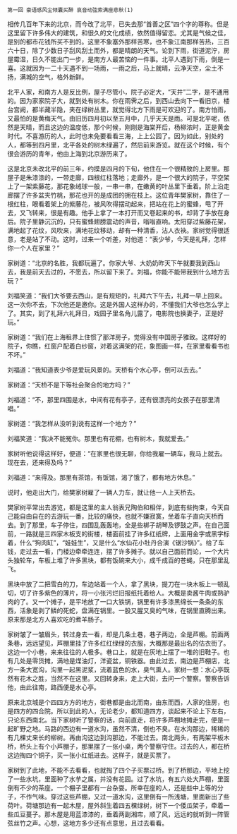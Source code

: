     第一回 豪语感风尘倾囊买醉 哀音动弦索满座悲秋(1) 

   相传几百年下来的北京，而今改了北平，已失去那“首善之区”四个字的尊称。但是这里留下许多伟大的建筑，和很久的文化成绩，依然值得留恋。尤其是气候之佳，是别的都市花钱所买不到的。这里不象塞外那样苦寒，也不象江南那样苦热，三百六十日，除了少数日子刮风刮土而外，都是晴朗的天气。论到下雨，街道泥泞，房屋霉湿，日久不能出门一步，是南方人最苦恼的一件事。北平人遇到下雨，倒是一喜。这就因为一二十天遇不到一场雨，一雨之后，马上就晴，云净天空，尘土不扬，满城的空气，格外新鲜。

   北平人家，和南方人是反比例，屋子尽管小，院子必定大，“天井”二字，是不通用的。因为家家院子大，就到处有树木。你在雨霁之后，到西山去向下一看旧京，楼台宫阙，都半藏半隐，夹在绿树丛里，就觉得北方下雨是可欢迎的了。南方怕雨，又最怕的是黄梅天气。由旧历四月初以至五月中，几乎天天是雨。可是北平呢，依然是天晴，而且这边的温度低，那个时候，刚刚是海棠开后，杨柳浓时，正是黄金时代。不喜游历的人，此时也未免要看看三海，上上公园了。因为如此，别处的人，都等到四月里，北平各处的树木绿遍了，然后前来游览。就在这个时候，有个很会游历的青年，他由上海到北京游历来了。

   这是北京未改北平的前三年，约摸是四月的下旬，他住在一个很精致的上房里。那屋子是朱漆漆的，一带走廊，四根红柱落地；走廊外，是一个很大的院子，平空架上了一架紫藤花，那花象绒球一般，一串一串，在嫩黄的叶丛里下垂着。阶上沿走廊摆了许多盆夹竹桃，那花也开的是成团的拥在枝上。这位青年樊家树，靠住了一根红柱，眼看着架上的紫藤花，被风吹得摆动起来，把站在花上的蜜蜂，甩了开去，又飞转来，很是有趣。他手上拿了一本打开而又卷起来的书，却背了手放在身后。院子里静沉沉的，只有蜜蜂翅膀震动的声音，嗡嗡直响。太阳穿过紫藤花架，满地起了花纹，风吹来，满地花纹移动，却有一种清香，沾人衣袂。家树觉得很适意，老是站了不动。这时，过来一个听差，对他道：“表少爷，今天是礼拜，怎样你一个人在家里？”

   家树道：“北京的名胜，我都玩遍了。你家大爷、大奶奶昨天下午就要我到西山去，我是前天去过的，不愿去，所以留下来了。刘福，你能不能带我到什么地方去玩？”

   刘福笑道：“我们大爷要去西山，是有规矩的，礼拜六下午去，礼拜一早上回来。这一次你不去，下次他还是邀你。这是外国人这样办的，不懂我们大爷也怎么学上了。其实，到了礼拜六礼拜日，戏园子里名角儿露了，电影院也换妻子，正是好玩。”

   家树道：“我们在上海租界上住惯了那洋房子，觉得没有中国房子雅致。这样好的院子，你瞧，红窗户配着白纱窗，对着这满架的花，象图画一样，在家里看看书也不坏。”

   刘福道：“我知道表少爷是爱玩风景的。天桥有个水心亭，倒可以去去。”

   家树道：“天桥不是下等社会聚合的地方吗？”

   刘福道：“不，那里四围是水，中间有花有亭子，还有很漂亮的女孩子在那里清唱。”

   家树道：“我怎样从没听到说有这样一个地方？”

   刘福笑道：“我决不能冤你。那里也有花棚，也有树木，我就爱去。”

   家树听他说得这样好，便道：“在家里也很无聊，你给我雇一辆车，我马上就去。现在去，还来得及吗？”

   刘福道：“来得及。那里有茶馆，有饭馆，渴了饿了，都有地方休息。”

   说时，他走出大门，给樊家树雇了一辆人力车，就让他一人上天桥去。

   樊家树平常出去游览，都是这里的主人翁表兄陶伯和相伴，到底有些拘束，今天自己能自由自在的去游玩一番，比较的痛快，也就不嫌寂寞，坐着车子直向天桥而去。到了那里，车子停住，四围乱轰轰地，全是些梆子胡琴及锣鼓之声。在自己面前，一路就是三四家木板支的街楼，楼面前挂了许多红纸牌，上面用金字或黑字标着，什么“狗肉缸”，“娃娃生”，又是什么“水仙花小牡丹合演《锯沙锅》”。给了车钱，走过去一看，门楼边牵牵连连，摆了许多摊子。就以自己面前而论，一个大片头独轮车，车板上堆了许多黑块，都有饭碗来大小，成千成百的苍蝇，只在那里乱飞。

   黑块中放了二把雪白的刀，车边站着一个人，拿了黑块，提刀在一块木板上一顿乱切，切了许多紫色的薄片，将一小张污烂旧报纸托着给人。大概是卖酱牛肉或熟驴肉的了。又一个摊子，是平地放了一口大铁锅，锅里有许多漆黑绵长一条条的东西，活象是剥了鳞的死蛇，盘满在锅里。一股又腥又臭的气味，在锅里直腾出来。原来那是北方人喜欢吃的煮羊肠子。

   家树皱了一皱眉头，转过身去一看，却是几条土巷，巷子两边，全是芦棚。前面两条巷，远远望见，芦棚里挂了许多红红绿绿的衣服，大概那是最出名的估衣街了。这边一个小巷，来来往往的人极多。巷口上，就是在灰地上摆了一堆的旧鞋子。也有几处是零货摊，满地是煤油灯，洋瓷盆，铜铁器。由此过去，南边是芦棚店，北方一条大宽沟，沟里一起黑泥浆，流着蓝色的水，臭气熏人。家树一想：水心亭既然有花木之胜，当然不在这里。又回转身来，走上大街，去问一个警察。警察告诉他，由此往南，路西便是水心亭。

   原来北京城是个四四方方的地方，街巷都是由北而南，由东而西，人家的住房，也是四方的四合院。所以到此的人，无论老少，都知道四方，谈起来不论上下左右，只论东西南北。当下家树听了警察的话，向前直走，将许多芦棚地摊走完，便是一起旷野之地。马路的西边有一道水沟，虽然不清，倒也不臭。在水沟那边，稀稀的有几棵丈来长的柳树。再由沟这边到沟那边，不能过去。南北两头，有两架平板木桥，桥头上有个小芦棚子，那里摆了一张小桌，两个警察守住。过去的人，都在桥这边掏四个铜子，买一张小红纸进去。这样子，就是买票了。

   家树到了此地，不能不去看看，也就掏了四个子买票过桥。到了桥那边，平地上挖了一些水坑，里面种了水芋之属，并没有花园。过了水坑，有五六处大芦棚，里面倒有不少的茶座。一个棚子里都有一台杂耍。所幸在座的人，还是些中上等的分子，不作气味。穿过这些芦棚，又过一道水沟，这里倒有一所浅塘，里面新出了些荷叶。荷塘那边有一起木屋，屋外斜生着四五棵绿树，树下一个倭瓜架子，牵着一些瓜豆蔓子。那木屋是用蓝漆漆的，垂着两副湘帘，顺了风，远远的就听到一阵管弦丝竹之声。心想，这地方多少还有点意思，且过去看看。

